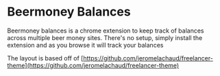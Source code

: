 Beermoney Balances
=========================

Beermoney balances is a chrome extension to keep track of balances across multiple beer money sites. There's no setup, simply install the extension and as you browse it will track your balances

The layout is based off of [https://github.com/jeromelachaud/freelancer-theme](https://github.com/jeromelachaud/freelancer-theme)